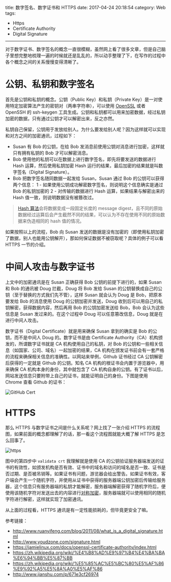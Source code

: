 title: 数字签名、数字证书和 HTTPS
date: 2017-04-24 20:18:54
category: Web
tags:
 - Https
 - Certificate Authority
 - Digital Signature
---

对于数字证书、数字签名的概念一直很模糊，虽然网上看了很多文章，但是自己脑子里想完整地梳理一遍的时候就还是乱乱的，所以动手整理了下，在写作的过程中各个概念之间的关系慢慢变得清晰了。

# 公钥、私钥和数字签名
首先是公钥和私钥的概念。公钥（Public Key）和私钥（Private Key）是一对使用特定加密算法产生的密钥对（两串字符串），可以使用 [OpenSSL](https://zh.wikipedia.org/wiki/OpenSSL) 或者 OpenSSH 的 ssh-keygen 工具生成。公钥和私钥都可以用来加密数据，经过私钥加密的数据，只有通过公钥才可以解密出来，反之亦然。

私钥自己保留，公钥用于发放给别人。为什么要发给别人呢？因为这样就可以实现和对方之间的加密通讯，过程如下：

- Susan 有 Bob 的公钥，在给 Bob 发消息前使用公钥对消息进行加密，这样就只有拥有私钥的 Bob 才可以解密消息。
- Bob 使用他的私钥可以在数据上进行数字签名，即先将要发送的数据进行 Hash 运算，然后使用私钥加密 Hash 运行的结果，最后加密的结果就是叫数字签名（Digital Signature）。
- Bob 把数字签名随同数据一起发给 Susan，Susan 通过 Bob 的公钥可以获得两个信息：
  1 - 如果使用公钥成功解密数字签名，则说明这个信息确实是通过 Bob 的私钥加密的
  2 - 对传输的数据进行 Hash 运算，如果结果与解密出来的 Hash 值一致，则说明数据没有被篡改过。

> [Hash 算法](https://zh.wikipedia.org/wiki/%E6%95%A3%E5%88%97%E5%87%BD%E6%95%B8)会将数据变成一段固定长度的 message digest，且不同的原始数据经过运算后会产生截然不同的结果，可以认为不存在使用不同的原始数据来伪造相同的 hash 值的情况。

如果按照以上的流程，Bob 向 Susan 发送的数据是没有加密的（即使用私钥加密了数据，别人也能用公钥解开），那如何保证数据不被窃取呢？具体的例子可以看 HTTPS 一节的介绍。

# 中间人攻击与数字证书
上文中的加密通讯是在 Susan 正确获得 Bob 公钥的前提下进行的，如果 Susan 和 Bob 的通讯被 Doug 拦截，Doug 将 Bob 发给 Susan 的公钥替换成自己的公钥（至于替换的方式我们先不管），这样 Susan 就会认为 Doug 是 Bob，把原本要发给 Bob 的消息使用 Doug 的公钥加密并发送，Doug 收到后可以用自己的私钥解密，获得数据内容，然后再用 Bob 的公钥加密发送给 Bob，Bob 会认为这些信息是 Susan 发过来的。在这个过程中 Doug 可以任意篡改信息，Doug 就是在进行中间人攻击。

数字证书（Digital Certificate）就是用来确保 Susan 拿到的确实是 Bob 的公钥，而不是中间人 Doug 的。数字证书是由 Certificate Authority（CA）机构颁发的，所谓数字证书就是 CA 机构使用自己的私钥，对 Bob 的公钥和一些相关信息（如国家、公司、域名）一起加密的结果，CA 机构在颁发证书前会有一套严格的流程来确保相关信息的准确性。以网站来举例，Github 证书经过 CA 公钥解密后获得的一定就是 Github 的公钥。知名 CA 机构的根证书会内置于游览器中，用来确保 CA 机构本身的身份，其中就包含了 CA 机构自身的公钥。有了证书以后，网站发送信息只要附带上自己的证书，就能证明自己的身份。下图是使用 Chrome 查看 Github 的证书：

![GitHub Cert](image\GitHub_cert.png)

# HTTPS
那么 HTTPS 与数字证书之间是什么关系呢？网上找了一张介绍 HTTPS 的流程图，如果前面的概念都理解了的话，那一看这个流程图就能大概了解 HTTPS 是怎么回事了。

![https](image\https.png)

图中的第四步中 `validata crt` 我理解就是使用 CA 的公钥验证服务器端发送的证书的有效性，如颁发机构是否有效、证书中的域名和访问的域名是否一致、证书是否过期、是否被吊销等。如果证书有问题，游览器会给出警告。如果证书有效，客户端会产生一个随机字符，并使用从证书中获得的服务器端公钥加密后传输给服务器，这个信息只有服务器端的私钥才能解密，服务器端解密获得了随机字符后，便使用该随机字符对发送出去的内容进行[对称加密](https://zh.wikipedia.org/wiki/%E5%B0%8D%E7%A8%B1%E5%AF%86%E9%91%B0%E5%8A%A0%E5%AF%86)，服务器端就可以使用相同的随机字符进行解密，这样就实现了加密通讯。

从上面的过程看，HTTPS 通讯是有一定性能损耗的，但毕竟更安全了嘛。

参考链接：
- http://www.ruanyifeng.com/blog/2011/08/what_is_a_digital_signature.html
- http://www.youdzone.com/signature.html
- https://jamielinux.com/docs/openssl-certificate-authority/index.html
- https://zh.wikipedia.org/wiki/%E4%B8%AD%E9%97%B4%E4%BA%BA%E6%94%BB%E5%87%BB
- https://zh.wikipedia.org/wiki/%E5%85%AC%E5%BC%80%E5%AF%86%E9%92%A5%E5%8A%A0%E5%AF%86
- http://www.jianshu.com/p/671e3cf26974